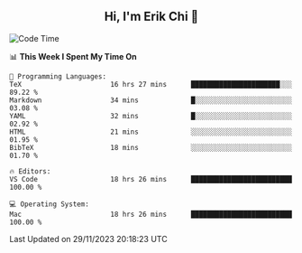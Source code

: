 <h2 align="center"> Hi, I'm Erik Chi 👋 </h2>

<table>
    
<!--START_SECTION:waka-->
![Code Time](http://img.shields.io/badge/Code%20Time-2%2C587%20hrs%2036%20mins-blue)

📊 **This Week I Spent My Time On** 

```text
💬 Programming Languages: 
TeX                      16 hrs 27 mins      ██████████████████████░░░   89.22 % 
Markdown                 34 mins             █░░░░░░░░░░░░░░░░░░░░░░░░   03.08 % 
YAML                     32 mins             █░░░░░░░░░░░░░░░░░░░░░░░░   02.92 % 
HTML                     21 mins             ░░░░░░░░░░░░░░░░░░░░░░░░░   01.95 % 
BibTeX                   18 mins             ░░░░░░░░░░░░░░░░░░░░░░░░░   01.70 % 

🔥 Editors: 
VS Code                  18 hrs 26 mins      █████████████████████████   100.00 % 

💻 Operating System: 
Mac                      18 hrs 26 mins      █████████████████████████   100.00 % 
```


 Last Updated on 29/11/2023 20:18:23 UTC
<!--END_SECTION:waka-->
</td></tr>
</table>